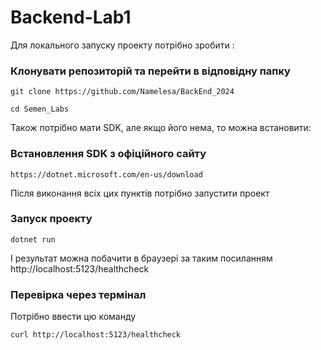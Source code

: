 # Backend-Lab1
Для локального запуску проекту потрібно зробити :  
### Клонувати репозиторій та перейти в відповідну папку
```
git clone https://github.com/Namelesa/BackEnd_2024
```
```
cd Semen_Labs
```
Також потрібно мати SDK, але якщо його нема, то можна встановити:
### Встановлення SDK з офіційного сайту
```
https://dotnet.microsoft.com/en-us/download
```
Після виконання всіх цих пунктів потрібно запустити проект
### Запуск проекту 
```
dotnet run
```
І результат можна побачити в браузері за таким посиланням http://localhost:5123/healthcheck
### Перевірка через термінал
Потрібно ввести цю команду
```
curl http://localhost:5123/healthcheck
```
